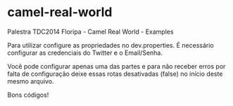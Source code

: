camel-real-world
================

Palestra TDC2014 Floripa - Camel Real World - Examples

Para utilizar configure as propriedades no dev.properties. É necessário configurar as credenciais do Twitter e o Email/Senha.

Você pode configurar apenas uma das partes e para não receber erros por falta de configuração deixe essas rotas desativadas (false) no início deste mesmo arquivo.

Bons códigos!
